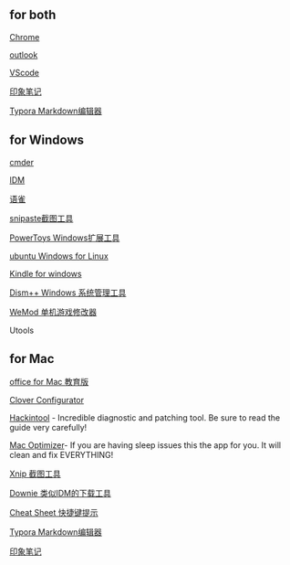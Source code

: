 ## **for both**
[Chrome](https://www.google.cn/chrome/)

[outlook](https://outlook.live.com/owa/)

[VScode](https://code.visualstudio.com/)

[印象笔记](https://yinxiang.com/)

[Typora Markdown编辑器](https://typora.io/)

## **for Windows**

[cmder](https://cmder.net/)

[IDM](https://www.internetdownloadmanager.com/)

[语雀](https://www.yuque.com/dashboard)

[snipaste截图工具](https://www.snipaste.com/)

[PowerToys Windows扩展工具](https://github.com/microsoft/PowerToys/releases/tag/v0.20.1)

[ubuntu Windows for Linux](https://www.microsoft.com/en-us/p/ubuntu/9nblggh4msv6?activetab=pivot:overviewtab)

[Kindle for windows](https://www.amazon.cn/gp/digital/fiona/kcp-landing-page)

[Dism++ Windows 系统管理工具](https://www.chuyu.me/zh-Hans/)

[WeMod 单机游戏修改器](https://www.wemod.com/)

Utools

## **for Mac**

[office for Mac 教育版](http://webvpn.bupt.edu.cn/http/77726476706e69737468656265737421fde4429d69327d406a468ca88d1b203b/Home/Index#4&2)

[Clover Configurator](https://mackie100projects.altervista.org/download-clover-configurator/)

[Hackintool](http://headsoft.com.au/download/mac/Hackintool.zip) - Incredible diagnostic and patching tool. Be sure to read the guide very carefully!

[Mac Optimizer](http://macmeup.com/downloads/Mac%20Optimizer%202.5c1.zip)- If you are having sleep issues this the app for you. It will clean and fix EVERYTHING!

[Xnip 截图工具](https://apps.apple.com/cn/app/xnip/id1221250572?mt=12#see-all/reviews)

[Downie 类似IDM的下载工具](https://software.charliemonroe.net/downie/)

[Cheat Sheet 快捷键提示](https://www.mediaatelier.com/CheatSheet/)

[Typora Markdown编辑器](https://typora.io/)

[印象笔记](https://yinxiang.com/)

